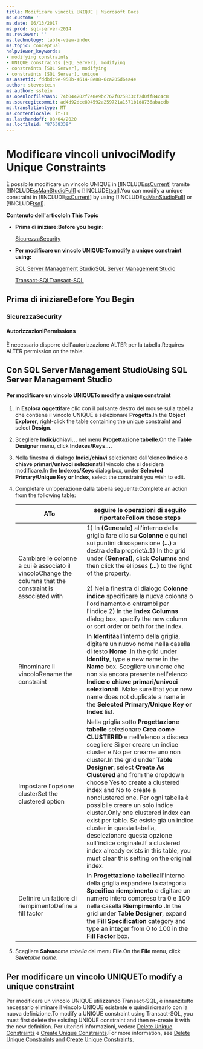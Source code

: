 ```yaml
---
title: Modificare vincoli UNIQUE | Microsoft Docs
ms.custom: ''
ms.date: 06/13/2017
ms.prod: sql-server-2014
ms.reviewer: ''
ms.technology: table-view-index
ms.topic: conceptual
helpviewer_keywords:
- modifying constraints
- UNIQUE constraints [SQL Server], modifying
- constraints [SQL Server], modifying
- constraints [SQL Server], unique
ms.assetid: fddbdc9e-958b-4614-8e88-6ca205d64a4e
author: stevestein
ms.author: sstein
ms.openlocfilehash: 74b044202f7e8e9bc762f025833cf2d0ff84c4c8
ms.sourcegitcommit: ad4d92dce894592a259721a1571b1d8736abacdb
ms.translationtype: MT
ms.contentlocale: it-IT
ms.lasthandoff: 08/04/2020
ms.locfileid: "87638339"
---
```

# <a name="modify-unique-constraints"></a><span data-ttu-id="2886c-102">Modificare vincoli univoci</span><span class="sxs-lookup"><span data-stu-id="2886c-102">Modify Unique Constraints</span></span>
  <span data-ttu-id="2886c-103">È possibile modificare un vincolo UNIQUE in [!INCLUDE[ssCurrent](../../includes/sscurrent-md.md)] tramite [!INCLUDE[ssManStudioFull](../../includes/ssmanstudiofull-md.md)] o [!INCLUDE[tsql](../../includes/tsql-md.md)].</span><span class="sxs-lookup"><span data-stu-id="2886c-103">You can modify a unique constraint in [!INCLUDE[ssCurrent](../../includes/sscurrent-md.md)] by using [!INCLUDE[ssManStudioFull](../../includes/ssmanstudiofull-md.md)] or [!INCLUDE[tsql](../../includes/tsql-md.md)].</span></span>  
  
 <span data-ttu-id="2886c-104">**Contenuto dell'articolo**</span><span class="sxs-lookup"><span data-stu-id="2886c-104">**In This Topic**</span></span>  
  
-   <span data-ttu-id="2886c-105">**Prima di iniziare:**</span><span class="sxs-lookup"><span data-stu-id="2886c-105">**Before you begin:**</span></span>  
  
     [<span data-ttu-id="2886c-106">Sicurezza</span><span class="sxs-lookup"><span data-stu-id="2886c-106">Security</span></span>](#Security)  
  
-   <span data-ttu-id="2886c-107">**Per modificare un vincolo UNIQUE:**</span><span class="sxs-lookup"><span data-stu-id="2886c-107">**To modify a unique constraint using:**</span></span>  
  
     [<span data-ttu-id="2886c-108">SQL Server Management Studio</span><span class="sxs-lookup"><span data-stu-id="2886c-108">SQL Server Management Studio</span></span>](#SSMSProcedure)  
  
     [<span data-ttu-id="2886c-109">Transact-SQL</span><span class="sxs-lookup"><span data-stu-id="2886c-109">Transact-SQL</span></span>](#TsqlProcedure)  
  
##  <a name="before-you-begin"></a><a name="BeforeYouBegin"></a> <span data-ttu-id="2886c-110">Prima di iniziare</span><span class="sxs-lookup"><span data-stu-id="2886c-110">Before You Begin</span></span>  
  
###  <a name="security"></a><a name="Security"></a> <span data-ttu-id="2886c-111">Sicurezza</span><span class="sxs-lookup"><span data-stu-id="2886c-111">Security</span></span>  
  
####  <a name="permissions"></a><a name="Permissions"></a> <span data-ttu-id="2886c-112">Autorizzazioni</span><span class="sxs-lookup"><span data-stu-id="2886c-112">Permissions</span></span>  
 <span data-ttu-id="2886c-113">È necessario disporre dell'autorizzazione ALTER per la tabella.</span><span class="sxs-lookup"><span data-stu-id="2886c-113">Requires ALTER permission on the table.</span></span>  
  
##  <a name="using-sql-server-management-studio"></a><a name="SSMSProcedure"></a> <span data-ttu-id="2886c-114">Con SQL Server Management Studio</span><span class="sxs-lookup"><span data-stu-id="2886c-114">Using SQL Server Management Studio</span></span>  
  
#### <a name="to-modify-a-unique-constraint"></a><span data-ttu-id="2886c-115">Per modificare un vincolo UNIQUE</span><span class="sxs-lookup"><span data-stu-id="2886c-115">To modify a unique constraint</span></span>  
  
1.  <span data-ttu-id="2886c-116">In **Esplora oggetti**fare clic con il pulsante destro del mouse sulla tabella che contiene il vincolo UNIQUE e selezionare **Progetta**.</span><span class="sxs-lookup"><span data-stu-id="2886c-116">In the **Object Explorer**, right-click the table containing the unique constraint and select **Design**.</span></span>  
  
2.  <span data-ttu-id="2886c-117">Scegliere **Indici/chiavi...** nel menu **Progettazione tabelle**.</span><span class="sxs-lookup"><span data-stu-id="2886c-117">On the **Table Designer** menu, click **Indexes/Keys...**.</span></span>  
  
3.  <span data-ttu-id="2886c-118">Nella finestra di dialogo **Indici/chiavi** selezionare dall'elenco **Indice o chiave primari/univoci selezionati**il vincolo che si desidera modificare.</span><span class="sxs-lookup"><span data-stu-id="2886c-118">In the **Indexes/Keys** dialog box, under **Selected Primary/Unique Key or Index**, select the constraint you wish to edit.</span></span>  
  
4.  <span data-ttu-id="2886c-119">Completare un'operazione dalla tabella seguente:</span><span class="sxs-lookup"><span data-stu-id="2886c-119">Complete an action from the following table:</span></span>  
  
    |<span data-ttu-id="2886c-120">A</span><span class="sxs-lookup"><span data-stu-id="2886c-120">To</span></span>|<span data-ttu-id="2886c-121">seguire le operazioni di seguito riportate</span><span class="sxs-lookup"><span data-stu-id="2886c-121">Follow these steps</span></span>|  
    |--------|------------------------|  
    |<span data-ttu-id="2886c-122">Cambiare le colonne a cui è associato il vincolo</span><span class="sxs-lookup"><span data-stu-id="2886c-122">Change the columns that the constraint is associated with</span></span>|<span data-ttu-id="2886c-123">1) In **(Generale)** all'interno della griglia fare clic su **Colonne** e quindi sui puntini di sospensione **(...)** a destra della proprietà.</span><span class="sxs-lookup"><span data-stu-id="2886c-123">1) In the grid under **(General)**, click **Columns** and then click the ellipses **(...)** to the right of the property.</span></span><br /><br /> <span data-ttu-id="2886c-124">2) Nella finestra di dialogo **Colonne indice** specificare la nuova colonna o l'ordinamento o entrambi per l'indice.</span><span class="sxs-lookup"><span data-stu-id="2886c-124">2) In the **Index Columns** dialog box, specify the new column or sort order or both for the index.</span></span>|  
    |<span data-ttu-id="2886c-125">Rinominare il vincolo</span><span class="sxs-lookup"><span data-stu-id="2886c-125">Rename the constraint</span></span>|<span data-ttu-id="2886c-126">In **Identità**all'interno della griglia, digitare un nuovo nome nella casella di testo **Nome** .</span><span class="sxs-lookup"><span data-stu-id="2886c-126">In the grid under **Identity**, type a new name in the **Name** box.</span></span> <span data-ttu-id="2886c-127">Scegliere un nome che non sia ancora presente nell'elenco **Indice o chiave primari/univoci selezionati** .</span><span class="sxs-lookup"><span data-stu-id="2886c-127">Make sure that your new name does not duplicate a name in the **Selected Primary/Unique Key or Index** list.</span></span>|  
    |<span data-ttu-id="2886c-128">Impostare l'opzione cluster</span><span class="sxs-lookup"><span data-stu-id="2886c-128">Set the clustered option</span></span>|<span data-ttu-id="2886c-129">Nella griglia sotto **Progettazione tabelle** selezionare **Crea come CLUSTERED** e nell'elenco a discesa scegliere Sì per creare un indice cluster e No per crearne uno non cluster.</span><span class="sxs-lookup"><span data-stu-id="2886c-129">In the grid under **Table Designer**, select **Create As Clustered** and from the dropdown choose Yes to create a clustered index and No to create a nonclustered one.</span></span> <span data-ttu-id="2886c-130">Per ogni tabella è possibile creare un solo indice cluster.</span><span class="sxs-lookup"><span data-stu-id="2886c-130">Only one clustered index can exist per table.</span></span> <span data-ttu-id="2886c-131">Se esiste già un indice cluster in questa tabella, deselezionare questa opzione sull'indice originale.</span><span class="sxs-lookup"><span data-stu-id="2886c-131">If a clustered index already exists in this table, you must clear this setting on the original index.</span></span>|  
    |<span data-ttu-id="2886c-132">Definire un fattore di riempimento</span><span class="sxs-lookup"><span data-stu-id="2886c-132">Define a fill factor</span></span>|<span data-ttu-id="2886c-133">In **Progettazione tabelle**all'interno della griglia espandere la categoria **Specifica riempimento** e digitare un numero intero compreso tra 0 e 100 nella casella **Riempimento** .</span><span class="sxs-lookup"><span data-stu-id="2886c-133">In the grid under **Table Designer**, expand the **Fill Specification** category and type an integer from 0 to 100 in the **Fill Factor** box.</span></span>|  
  
5.  <span data-ttu-id="2886c-134">Scegliere **Salva**_nome tabella_ dal menu **File**.</span><span class="sxs-lookup"><span data-stu-id="2886c-134">On the **File** menu, click **Save**_table name_.</span></span>  
  
##  <a name="to-modify-a-unique-constraint"></a><a name="TsqlProcedure"></a> <span data-ttu-id="2886c-135">**Per modificare un vincolo UNIQUE**</span><span class="sxs-lookup"><span data-stu-id="2886c-135">**To modify a unique constraint**</span></span>  
  
 <span data-ttu-id="2886c-136">Per modificare un vincolo UNIQUE utilizzando Transact-SQL, è innanzitutto necessario eliminare il vincolo UNIQUE esistente e quindi ricrearlo con la nuova definizione.</span><span class="sxs-lookup"><span data-stu-id="2886c-136">To modify a UNIQUE constraint using Transact-SQL, you must first delete the existing UNIQUE constraint and then re-create it with the new definition.</span></span> <span data-ttu-id="2886c-137">Per ulteriori informazioni, vedere [Delete Unique Constraints](delete-unique-constraints.md) e [Create Unique Constraints](create-unique-constraints.md).</span><span class="sxs-lookup"><span data-stu-id="2886c-137">For more information, see [Delete Unique Constraints](delete-unique-constraints.md) and [Create Unique Constraints](create-unique-constraints.md).</span></span>  
  
###  <a name="TsqlExample"></a>  
